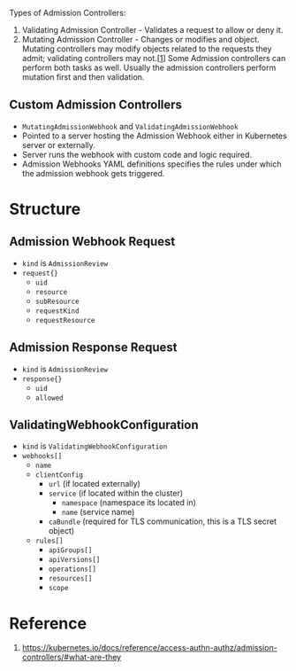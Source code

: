  Types of Admission Controllers:
 1. Validating Admission Controller - Validates a request to allow or deny it.
 2. Mutating Admission Controller - Changes or modifies and object.
Mutating controllers may modify objects related to the requests they admit; validating controllers may not.[[1](https://kubernetes.io/docs/reference/access-authn-authz/admission-controllers/#what-are-they)]
Some Admission controllers can perform both tasks as well. Usually the admission controllers perform mutation first and then validation.

## Custom Admission Controllers
- `MutatingAdmissionWebhook` and `ValidatingAdmissionWebhook`
- Pointed to a server hosting the Admission Webhook either in Kubernetes server or externally.
- Server runs the webhook with custom code and logic required.
- Admission Webhooks YAML definitions specifies the rules under which the admission webhook gets triggered.
# Structure
## Admission Webhook Request
- `kind` is `AdmissionReview`
- `request{}`
	- `uid`
	- `resource`
	- `subResource`
	- `requestKind`
	- `requestResource`
## Admission Response Request
- `kind` is `AdmissionReview`
- `response{}`
	- `uid`
	- `allowed`
## ValidatingWebhookConfiguration
- `kind` is `ValidatingWebhookConfiguration`
- `webhooks[]`
	- `name`
	- `clientConfig`
		- `url` (if located externally)
		- `service` (if located within the cluster)
			- `namespace` (namespace its located in)
			- `name` (service name)
		- `caBundle` (required for TLS communication, this is a TLS secret object)
	- `rules[]`
		- `apiGroups[]`
		- `apiVersions[]`
		- `operations[]`
		- `resources[]`
		- `scope`
# Reference
1. https://kubernetes.io/docs/reference/access-authn-authz/admission-controllers/#what-are-they